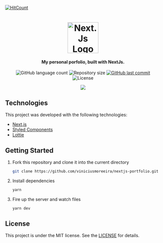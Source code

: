 [![HitCount](http://hits.dwyl.com/viniciusmoreeira/nextjs-portfolio.svg)](http://hits.dwyl.com/viniciusmoreeira/nextjs-portfolio)

<h1 align="center">
    <img alt="Next.Js Logo" src="https://upload.wikimedia.org/wikipedia/commons/thumb/8/8e/Nextjs-logo.svg/207px-Nextjs-logo.svg.png" width="100px" />
</h1>

<h4 align="center"> 
	My personal porfolio, built with NextJs.
</h4>

<p align="center">

 <img alt="GitHub language count" src="https://img.shields.io/github/languages/count/viniciusmoreeira/nextjs-portfolio?color=%2304D361">
  
 <img alt="Repository size" src="https://img.shields.io/github/repo-size/viniciusmoreeira/nextjs-portfolio">

  <a href="https://github.com/viniciusmoreeira/nextjs-portfolio/commits/master">
    <img alt="GitHub last commit" src="https://img.shields.io/github/last-commit/viniciusmoreeira/nextjs-portfolio">
  </a>
  
  <img alt="License" src="https://img.shields.io/badge/license-MIT-brightgreen">
 
</p>

<div align="center">
  <img src="https://i.imgur.com/usL9xlZ.jpg"/>
</div>

## Technologies

This project was developed with the following technologies:

- [Next.js](https://nextjs.org/)
- [Styled Components](https://styled-components.com/)
- [Lottie](https://github.com/airbnb/lottie-web)

## Getting Started

1. Fork this repository and clone it into the current directory

   ```bash
   git clone https://github.com/viniciusmoreeira/nextjs-portfolio.git
   ```

2. Install dependencies

   ```bash
   yarn
   ```

3. Fire up the server and watch files

   ```bash
   yarn dev
   ```

<!-- 4. How to fix your contact form

   ```bash
   I'm using Sendgrid, 
   ``` -->



## License

This project is under the MIT license. See the [LICENSE](LICENSE) for details.
